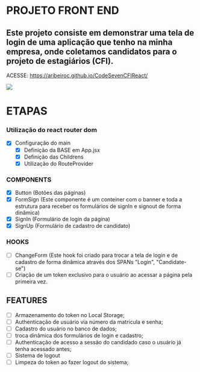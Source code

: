 # PROJETO FRONT END

## Este projeto consiste em demonstrar uma tela de login de uma aplicação que tenho na minha empresa, onde coletamos candidatos para o projeto de estagiários (CFI).

<div>
  <p>ACESSE:  <a href="https://aribeiroc.github.io/CodeSevenCFIReact/">https://aribeiroc.github.io/CodeSevenCFIReact/</a></p>
  <img src="https://cdn.discordapp.com/attachments/1037246336669601812/1306845899401465898/image.png?ex=67382696&is=6736d516&hm=11515bc3e9767f7a9b310f1580283a18274212a9e2f972c17a08c6c523ce66da&"
</div>

# ETAPAS

### Utilização do react router dom
- [X] Configuração do main
  - [X] Definição da BASE em App.jsx
  - [X] Definição das Childrens
  - [X] Utilização do RouteProvider

### COMPONENTS
- [X] Button (Botões das páginas)
- [X] FormSign (Este componente é um conteiner com o banner e toda a estrutura para receber os formulários de signIn e signout de forma dinâmica)
- [X] SignIn (Formulário de login da página)
- [X] SignUp (Formulário de cadastro de candidato)

### HOOKS
- [ ] ChangeForm (Este hook foi criado para trocar a tela de login e de cadastro de forma dinâmica através dos SPANs "Login", "Candidate-se")
- [ ] Criação de um token exclusivo para o usuário ao acessar a página pela primeira vez.

## FEATURES
- [ ] Armazenamento do token no Local Storage;
- [ ] Authenticação de usuário via número da matricula e senha;
- [ ] Cadastro do usuário no banco de dados;
- [ ] troca dinâmica dos formulários de login e cadastro;
- [ ] Authenticação de acesso a sessão do candidado caso o usuário já tenha acessado antes;
- [ ] Sistema de logout
- [ ] Limpeza do token ao fazer logout do sistema;

